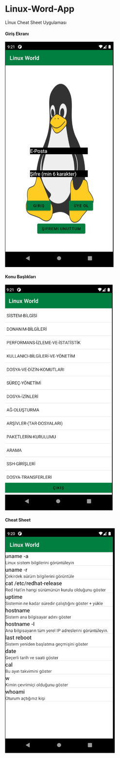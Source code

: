 # Linux-Word-App
Lİnux  Cheat Sheet Uygulaması

#### Giriş Ekranı
![Giriş Ekranı](https://github.com/S-Oktay-Bicici/Linux-Word-App/blob/main/image/android-1.PNG)

#### Konu Başlıkları
![Konu Başlıkları](https://github.com/S-Oktay-Bicici/Linux-Word-App/blob/main/image/android-2.PNG)

#### Cheat Sheet
![Cheat Sheet](https://github.com/S-Oktay-Bicici/Linux-Word-App/blob/main/image/android-3.PNG)

